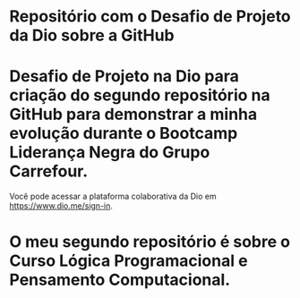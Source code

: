 # Repositório com o Desafio de Projeto da Dio sobre a GitHub
# Desafio de Projeto na Dio para criação do segundo repositório na GitHub para demonstrar a minha evolução durante o Bootcamp Liderança Negra do Grupo Carrefour.
Você pode acessar a plataforma colaborativa da Dio em https://www.dio.me/sign-in. 
# O meu segundo repositório é sobre o Curso Lógica Programacional e Pensamento Computacional.
